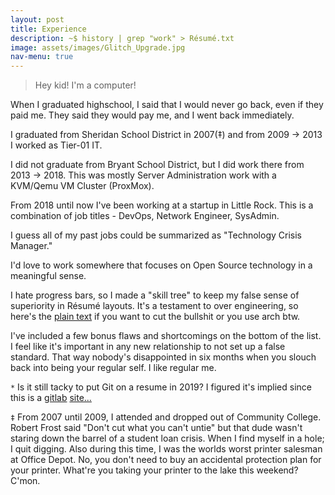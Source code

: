 ```yaml
---
layout: post
title: Experience
description: ~$ history | grep "work" > Résumé.txt
image: assets/images/Glitch_Upgrade.jpg
nav-menu: true
---
```

> Hey kid! I'm a computer!

When I graduated highschool, I said that I would never go back, even if they paid me. They said they would pay me, and I went back immediately.

I graduated from Sheridan School District in 2007(‡) and from 2009 -> 2013 I worked as Tier-01 IT.

I did not graduate from Bryant School District, but I did work there from 2013 -> 2018. This was mostly Server Administration work with a KVM/Qemu VM Cluster (ProxMox).

From 2018 until now I've been working at a startup in Little Rock. This is a combination of job titles - DevOps, Network Engineer, SysAdmin.

I guess all of my past jobs could be summarized as "Technology Crisis Manager."

I'd love to work somewhere that focuses on Open Source technology in a meaningful sense.

I hate progress bars, so I made a "skill tree" to keep my false sense of superiority in Résumé layouts. It's a testament to over engineering, so here's the <a href="assets/text/Resume.txt">plain text</a> if you want to cut the bullshit or you use arch btw.

I've included a few bonus flaws and shortcomings on the bottom of the list. I feel like it's important in any new relationship to not set up a false standard. That way nobody's disappointed in six months when you slouch back into being your regular self. I like regular me.

<script id="asciicast-M9nj4oBfEID3yF4nJnYC2B1O2" src="https://asciinema.org/a/M9nj4oBfEID3yF4nJnYC2B1O2.js" async></script>

`*` Is it still tacky to put Git on a resume in 2019? I figured it's implied since this is a <a href="https://alexmorris.dev/projects.html">gitlab</a> <a href="https://gitlab.com/matrix8967/alexmorris.dev">site...</a>

`‡` From 2007 until 2009, I attended and dropped out of Community College. Robert Frost said "Don't cut what you can't untie" but that dude wasn't staring down the barrel of a student loan crisis. When I find myself in a hole; I quit digging. Also during this time, I was the worlds worst printer salesman at Office Depot. No, you don't need to buy an accidental protection plan for your printer. What're you taking your printer to the lake this weekend? C'mon.
